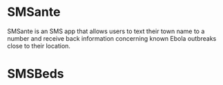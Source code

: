SMSante
=======

SMSante is an SMS app that allows users to text their town name to a number and receive back information concerning known Ebola outbreaks close to their location.
# SMSBeds

